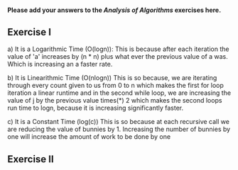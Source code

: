 #### Please add your answers to the **_Analysis of Algorithms_** exercises here.

## Exercise I

a) It is a Logarithmic Time (O(logn)):
This is because after each iteration the value of 'a' increases by (n \* n) plus what ever the previous value of a was. Which is increasing an a faster rate.

b) It is Linearithmic Time (O(nlogn))
This is so because, we are iterating through every count given to us from 0 to n which makes the first for loop iteration a linear runtime and in the second while loop, we are increasing the value of j by the previous value times(\*) 2 which makes the second loops run time to logn, because it is increasing significantly faster.

c) It is a Constant Time (log(c))
This is so because at each recursive call we are reducing the value of bunnies by 1. Increasing the number of bunnies by one will increase the amount of work to be done by one

## Exercise II
